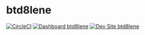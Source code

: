# btd8lene

[![CircleCI](https://circleci.com/gh/sharlenerozario8/btd8lene.svg?style=shield)](https://circleci.com/gh/sharlenerozario8/btd8lene)
[![Dashboard btd8lene](https://img.shields.io/badge/dashboard-btd8lene-yellow.svg)](https://dashboard.pantheon.io/sites/3016bd2a-9d83-462c-9f62-e1a88bb725cf#dev/code)
[![Dev Site btd8lene](https://img.shields.io/badge/site-btd8lene-blue.svg)](http://dev-btd8lene.pantheonsite.io/)